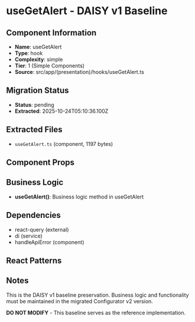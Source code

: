 # useGetAlert - DAISY v1 Baseline

## Component Information

- **Name**: useGetAlert
- **Type**: hook
- **Complexity**: simple
- **Tier**: 1 (Simple Components)
- **Source**: src/app/(presentation)/hooks/useGetAlert.ts

## Migration Status

- **Status**: pending
- **Extracted**: 2025-10-24T05:10:36.100Z

## Extracted Files

- `useGetAlert.ts` (component, 1197 bytes)

## Component Props



## Business Logic

- **useGetAlert()**: Business logic method in useGetAlert

## Dependencies

- react-query (external)
- di (service)
- handleApiError (component)

## React Patterns



## Notes

This is the DAISY v1 baseline preservation. Business logic and functionality
must be maintained in the migrated Configurator v2 version.

**DO NOT MODIFY** - This baseline serves as the reference implementation.
